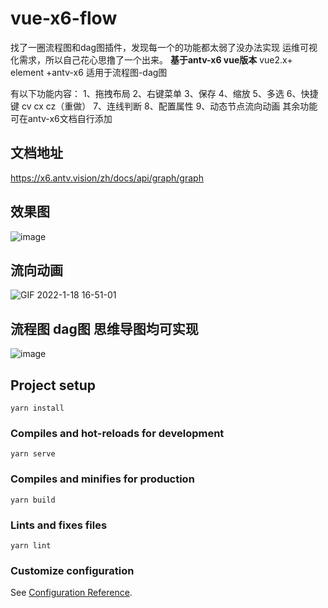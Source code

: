 # vue-x6-flow

找了一圈流程图和dag图插件，发现每一个的功能都太弱了没办法实现 运维可视化需求，所以自己花心思撸了一个出来。 
**基于antv-x6 vue版本**
vue2.x+ element +antv-x6 
适用于流程图-dag图

有以下功能内容：
1、拖拽布局
2、右键菜单
3、保存
4、缩放
5、多选
6、快捷键 cv  cx  cz（重做）
7、连线判断
8、配置属性
9、动态节点流向动画
其余功能可在antv-x6文档自行添加

## 文档地址
https://x6.antv.vision/zh/docs/api/graph/graph

## 效果图
![image](https://user-images.githubusercontent.com/16436933/149902393-4a9fd58f-eadd-4a5f-af71-81076d0364d0.png)

## 流向动画
![GIF 2022-1-18 16-51-01](https://user-images.githubusercontent.com/16436933/149902899-b630b119-c39f-45e9-b576-da8d571386be.gif)


## 流程图 dag图 思维导图均可实现
![image](https://user-images.githubusercontent.com/16436933/153532050-5bd5372b-e3a0-43dd-8407-9f0a05b7f59a.png)




## Project setup
```
yarn install
```

### Compiles and hot-reloads for development
```
yarn serve
```

### Compiles and minifies for production
```
yarn build
```

### Lints and fixes files
```
yarn lint
```

### Customize configuration
See [Configuration Reference](https://cli.vuejs.org/config/).
